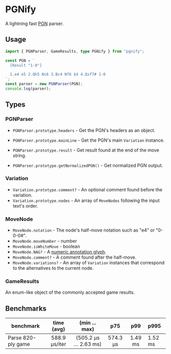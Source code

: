 # PGNify

A lightning fast [PGN](https://en.wikipedia.org/wiki/Portable_Game_Notation) parser.

## Usage

```typescript
import { PGNParser, GameResults, type PGNify } from "pgnify";

const PGN = `
  [Result "1-0"]

  1.e4 e5 2.Qh5 Nc6 3.Bc4 Nf6 $4 4.Qxf7# 1-0
`;
const parser = new PGNParser(PGN);
console.log(parser);
```

## Types

### PGNParser

- `PGNParser.prototype.headers` - Get the PGN's headers as an object.
- `PGNParser.prototype.mainLine` - Get the PGN's main `Variation` instance.
- `PGNParser.prototype.result` - Get result found at the end of the move string.

- `PGNParser.prototype.getNormalizedPGN()` - Get normalized PGN output.

### Variation

- `Variation.prototype.comment?` - An optional comment found before the variation.
- `Variation.prototype.nodes` - An array of `MoveNodes` following the input text's order.

### MoveNode

- `MoveNode.notation` - The node's half-move notation such as "e4" or "0-0-0#".
- `MoveNode.moveNumber` - number
- `MoveNode.isWhiteMove` - boolean
- `MoveNode.NAG?` - A [numeric annotation glyph](https://en.wikipedia.org/wiki/Numeric_Annotation_Glyphs).
- `MoveNode.comment?` - A comment found after the half-move.
- `MoveNode.variations?` - An array of `Variation` instances that correspond to the alternatives to the current node.

### GameResults

An enum-like object of the commonly accepted game results.

## Benchmarks

| benchmark | time (avg) |  (min ... max) | p75 | p99 | p995 |
| ----- | :-----: | :-----: | :-----: | :-----: | :----- |
| Parse 820-ply game | 588.9 µs/iter | (505.2 µs … 2.63 ms) | 574.3 µs | 1.49 ms | 1.52 ms |
